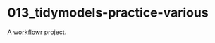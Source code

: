 # 013_tidymodels-practice-various

A [workflowr][] project.

[workflowr]: https://github.com/workflowr/workflowr

